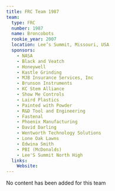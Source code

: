```yaml
---
title: FRC Team 1987
team:
  type: FRC
  number: 1987
  name: Broncobots
  rookie_year: 2007
  location: Lee’s Summit, Missouri, USA
  sponsors:
    - NASA
    - Black and Veatch
    - Honeywell
    - Kastle Grinding
    - MJB Insurance Services, Inc
    - Brunson Instruments
    - KC Stem Alliance
    - Show Me Controls
    - Laird Plastics
    - Painted with Powder
    - R&D Tool and Engineering
    - Fastenal
    - Phoenix Manufacturing
    - David Darling
    - Wentworth Technology Solutions
    - Lone Oak Lawns
    - Edwina Smith
    - PBI (McDonalds)
    - Lee'S Summit North High
  links:
    Website: 
---
```

No content has been added for this team